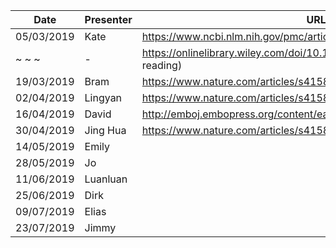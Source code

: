 
Date       | Presenter | URL
-----------|-----------|-------------------------------------------------------------------------------
05/03/2019 | Kate      | https://www.ncbi.nlm.nih.gov/pmc/articles/PMC6057994/
~ ~ ~      |  -        | https://onlinelibrary.wiley.com/doi/10.1002/gepi.22188 (suggested reading)
19/03/2019 | Bram      | https://www.nature.com/articles/s41588-018-0132-x
02/04/2019 | Lingyan   | https://www.nature.com/articles/s41588-019-0350-x
16/04/2019 | David     | http://emboj.embopress.org/content/early/2018/08/06/embj.201694813
30/04/2019 | Jing Hua  | https://www.nature.com/articles/s41588-018-0321-7
14/05/2019 | Emily
28/05/2019 | Jo
11/06/2019 | Luanluan
25/06/2019 | Dirk
09/07/2019 | Elias
23/07/2019 | Jimmy
